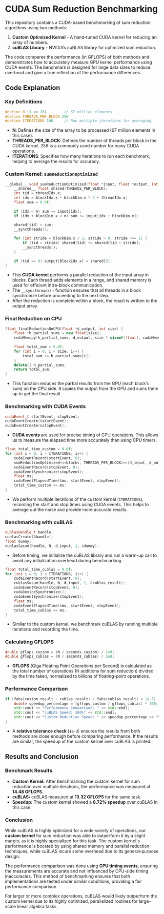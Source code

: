 # CUDA Sum Reduction Benchmarking

This repository contains a CUDA-based benchmarking of sum reduction algorithms using two methods:

1. **Custom Optimized Kernel** - A hand-tuned CUDA kernel for reducing an array of numbers.
2. **cuBLAS Library** - NVIDIA’s cuBLAS library for optimized sum reduction.

The code compares the performance (in GFLOPS) of both methods and demonstrates how to accurately measure GPU kernel performance using CUDA events. The benchmark is designed for large data sizes to reduce overhead and give a true reflection of the performance differences.

## Code Explanation

### Key Definitions

```cpp
#define N (1 << 26)        // 67 million elements
#define THREADS_PER_BLOCK 256
#define ITERATIONS 100     // Run multiple iterations for averaging
```

- **N**: Defines the size of the array to be processed (67 million elements in this case).
- **THREADS_PER_BLOCK**: Defines the number of threads per block in the CUDA kernel. 256 is a commonly used number for many CUDA operations.
- **ITERATIONS**: Specifies how many iterations to run each benchmark, helping to average the results for accuracy.

### Custom Kernel: `sumReductionOptimized`

```cpp
__global__ void sumReductionOptimized(float *input, float *output, int n) {
    __shared__ float shared[THREADS_PER_BLOCK];
    int tid = threadIdx.x;
    int idx = blockIdx.x * blockDim.x * 2 + threadIdx.x;
    float sum = 0.0f;
    
    if (idx < n) sum += input[idx];
    if (idx + blockDim.x < n) sum += input[idx + blockDim.x];
    
    shared[tid] = sum;
    __syncthreads();

    for (int stride = blockDim.x / 2; stride > 0; stride >>= 1) {
        if (tid < stride) shared[tid] += shared[tid + stride];
        __syncthreads();
    }
    
    if (tid == 0) output[blockIdx.x] = shared[0];
}
```

- This **CUDA kernel** performs a parallel reduction of the input array in blocks. Each thread adds elements in a range, and shared memory is used for efficient intra-block communication.
- The `__syncthreads()` function ensures that all threads in a block synchronize before proceeding to the next step.
- After the reduction is complete within a block, the result is written to the output array.

### Final Reduction on CPU

```cpp
float finalReductionOnCPU(float *d_output, int size) {
    float *h_partial_sums = new float[size];
    cudaMemcpy(h_partial_sums, d_output, size * sizeof(float), cudaMemcpyDeviceToHost);
    
    float total_sum = 0.0f;
    for (int i = 0; i < size; i++) {
        total_sum += h_partial_sums[i];
    }
    delete[] h_partial_sums;
    return total_sum;
}
```

- This function reduces the partial results from the GPU (each block’s sum) on the CPU side. It copies the output from the GPU and sums them up to get the final result.

### Benchmarking with CUDA Events

```cpp
cudaEvent_t startEvent, stopEvent;
cudaEventCreate(&startEvent);
cudaEventCreate(&stopEvent);
```

- **CUDA events** are used for precise timing of GPU operations. This allows us to measure the elapsed time more accurately than using CPU timers.

```cpp
float total_time_custom = 0.0f;
for (int i = 0; i < ITERATIONS; i++) {
    cudaEventRecord(startEvent, 0);
    sumReductionOptimized<<<blocks, THREADS_PER_BLOCK>>>(d_input, d_output, N);
    cudaEventRecord(stopEvent, 0);
    cudaEventSynchronize(stopEvent);
    float ms;
    cudaEventElapsedTime(&ms, startEvent, stopEvent);
    total_time_custom += ms;
}
```

- We perform multiple iterations of the custom kernel (`ITERATIONS`), recording the start and stop times using CUDA events. This helps to average out the noise and provide more accurate results.

### Benchmarking with cuBLAS

```cpp
cublasHandle_t handle;
cublasCreate(&handle);
float dummy;
cublasSasum(handle, N, d_input, 1, &dummy);
```

- Before timing, we initialize the cuBLAS library and run a warm-up call to avoid any initialization overhead during benchmarking.

```cpp
float total_time_cublas = 0.0f;
for (int i = 0; i < ITERATIONS; i++) {
    cudaEventRecord(startEvent, 0);
    cublasSasum(handle, N, d_input, 1, &cublas_result);
    cudaEventRecord(stopEvent, 0);
    cudaDeviceSynchronize();
    cudaEventSynchronize(stopEvent);
    float ms;
    cudaEventElapsedTime(&ms, startEvent, stopEvent);
    total_time_cublas += ms;
}
```

- Similar to the custom kernel, we benchmark cuBLAS by running multiple iterations and recording the time.

### Calculating GFLOPS

```cpp
double gflops_custom = (N / seconds_custom) / 1e9;
double gflops_cublas = (N / seconds_cublas) / 1e9;
```

- **GFLOPS** (Giga Floating Point Operations per Second) is calculated as the total number of operations (N additions for sum reduction) divided by the time taken, normalized to billions of floating-point operations.

### Performance Comparison

```cpp
if (fabs(custom_result - cublas_result) / fabs(cublas_result) < 1e-3) {
    double speedup_percentage = (gflops_custom / gflops_cublas) * 100;
    std::cout << "Performance Comparison: " << std::endl;
    std::cout << "cuBLAS Speed: 100%" << std::endl;
    std::cout << "Custom Reduction Speed: " << speedup_percentage << "%" << std::endl;
}
```

- A **relative tolerance check** (`1e-3`) ensures the results from both methods are close enough before comparing performance. If the results are similar, the speedup of the custom kernel over cuBLAS is printed.

## Results and Conclusion

### Benchmark Results

- **Custom Kernel:** After benchmarking the custom kernel for sum reduction over multiple iterations, the performance was measured at **14.48 GFLOPS**.
- **cuBLAS:** cuBLAS measured at **13.32 GFLOPS** for the same task.
- **Speedup:** The custom kernel showed a **8.72% speedup** over cuBLAS in this case.

### Conclusion

While cuBLAS is highly optimized for a wide variety of operations, our **custom kernel** for sum reduction was able to outperform it by a slight margin, as it is highly specialized for this task. The custom kernel's performance is boosted by using shared memory and parallel reduction techniques, while cuBLAS incurs some overhead due to its general-purpose design.

The performance comparison was done using **GPU timing events**, ensuring the measurements are accurate and not influenced by CPU-side timing inaccuracies. This method of benchmarking ensures that both implementations are tested under similar conditions, providing a fair performance comparison.

For larger or more complex operations, cuBLAS would likely outperform the custom kernel due to its highly optimized, parallelized routines for large-scale linear algebra tasks.
